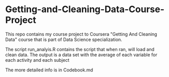 # Getting-and-Cleaning-Data-Course-Project

This repo contains my course project to Coursera "Getting And Cleaning Data" course that is part of Data Science specialization.

The script run_analyis.R contains the script that when ran, will load and clean data. The output is a data set with the average of each variable for each activity and each subject

The more detailed info is in Codebook.md
